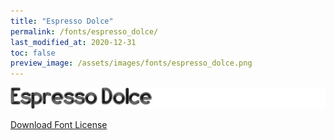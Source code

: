 ```yaml
---
title: "Espresso Dolce"
permalink: /fonts/espresso_dolce/
last_modified_at: 2020-12-31
toc: false
preview_image: /assets/images/fonts/espresso_dolce.png
---
```

![Baumans](/assets/images/fonts/espresso_dolce.png)

[Download Font License](https://github.com/inkstitch/inkstitch/tree/main/fonts/espresso_dolce/LICENSE)

